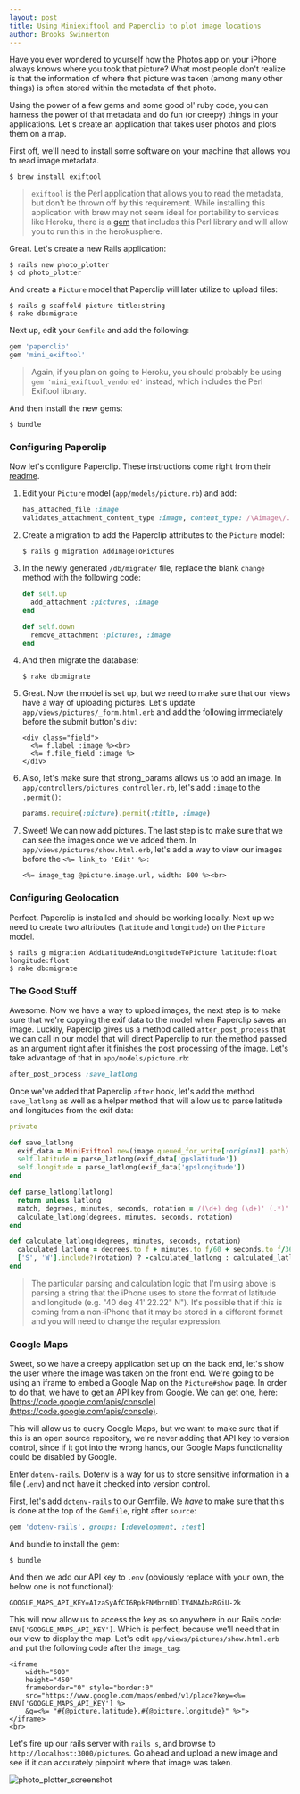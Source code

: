 ```yaml
---
layout: post
title: Using Miniexiftool and Paperclip to plot image locations
author: Brooks Swinnerton
---
```


Have you ever wondered to yourself how the Photos app on your iPhone always knows where you took that picture? What most people don't realize is that the information of where that picture was taken (among many other things) is often stored within the metadata of that photo.

Using the power of a few gems and some good ol' ruby code, you can harness the power of that metadata and do fun (or creepy) things in your applications. Let's create an application that takes user photos and plots them on a map.

First off, we'll need to install some software on your machine that allows you to read image metadata.

```console
$ brew install exiftool
```

> `exiftool` is the Perl application that allows you to read the metadata, but don't be thrown off by this requirement. While installing this application with brew may not seem ideal for portability to services like Heroku, there is a [gem](https://github.com/wilg/mini_exiftool_vendored) that includes this Perl library and will allow you to run this in the herokusphere.

Great. Let's create a new Rails application:

```console
$ rails new photo_plotter
$ cd photo_plotter
```

And create a `Picture` model that Paperclip will later utilize to upload files:

```console
$ rails g scaffold picture title:string
$ rake db:migrate
```

Next up, edit your `Gemfile` and add the following:

```ruby
gem 'paperclip'
gem 'mini_exiftool'
```

> Again, if you plan on going to Heroku, you should probably be using `gem 'mini_exiftool_vendored'` instead, which includes the Perl Exiftool library.

And then install the new gems:

```console
$ bundle
```

### Configuring Paperclip

Now let's configure Paperclip. These instructions come right from their [readme](https://github.com/thoughtbot/paperclip/blob/master/README.md).

1. Edit your `Picture` model (`app/models/picture.rb`) and add:

   ```ruby
   has_attached_file :image
   validates_attachment_content_type :image, content_type: /\Aimage\/.*\Z/
   ```

2. Create a migration to add the Paperclip attributes to the `Picture` model:

   ```console
   $ rails g migration AddImageToPictures
   ```

3. In the newly generated `/db/migrate/` file, replace the blank `change` method with the following code:

   ```ruby
   def self.up
     add_attachment :pictures, :image
   end

   def self.down
     remove_attachment :pictures, :image
   end
   ```

4. And then migrate the database:

   ```console
   $ rake db:migrate
   ```

5. Great. Now the model is set up, but we need to make sure that our views have a way of uploading pictures. Let's update `app/views/pictures/_form.html.erb` and add the following immediately before the submit button's `div`:

   ```erb
   <div class="field">
     <%= f.label :image %><br>
     <%= f.file_field :image %>
   </div>
   ```

6. Also, let's make sure that strong\_params allows us to add an image. In `app/controllers/pictures_controller.rb`, let's add `:image` to the `.permit()`:

   ```ruby
   params.require(:picture).permit(:title, :image)
   ```

7. Sweet! We can now add pictures. The last step is to make sure that we can see the images once we've added them. In `app/views/pictures/show.html.erb`, let's add a way to view our images before the `<%= link_to 'Edit' %>`:

   ```erb
   <%= image_tag @picture.image.url, width: 600 %><br>
   ```

### Configuring Geolocation

Perfect. Paperclip is installed and should be working locally. Next up we need to create two attributes (`latitude` and `longitude`) on the `Picture` model.

```console
$ rails g migration AddLatitudeAndLongitudeToPicture latitude:float longitude:float
$ rake db:migrate
```

### The Good Stuff

Awesome. Now we have a way to upload images, the next step is to make sure that we're copying the exif data to the model when Paperclip saves an image. Luckily, Paperclip gives us a method called `after_post_process` that we can call in our model that will direct Paperclip to run the method passed as an argument right after it finishes the post processing of the image. Let's take advantage of that in `app/models/picture.rb`:

```ruby
after_post_process :save_latlong
```

Once we've added that Paperclip `after` hook, let's add the method `save_latlong` as well as a helper method that will allow us to parse latitude and longitudes from the exif data:

```ruby
private

def save_latlong
  exif_data = MiniExiftool.new(image.queued_for_write[:original].path)
  self.latitude = parse_latlong(exif_data['gpslatitude'])
  self.longitude = parse_latlong(exif_data['gpslongitude'])
end

def parse_latlong(latlong)
  return unless latlong
  match, degrees, minutes, seconds, rotation = /(\d+) deg (\d+)' (.*)" (\w)/.match(latlong).to_a
  calculate_latlong(degrees, minutes, seconds, rotation)
end

def calculate_latlong(degrees, minutes, seconds, rotation)
  calculated_latlong = degrees.to_f + minutes.to_f/60 + seconds.to_f/3600
  ['S', 'W'].include?(rotation) ? -calculated_latlong : calculated_latlong
end
```

> The particular parsing and calculation logic that I'm using above is parsing a string that the iPhone uses to store the format of latitude and longitude (e.g. "40 deg 41' 22.22" N"). It's possible that if this is coming from a non-iPhone that it may be stored in a different format and you will need to change the regular expression.

### Google Maps

Sweet, so we have a creepy application set up on the back end, let's show the user where the image was taken on the front end. We're going to be using an iframe to embed a Google Map on the `Picture#show` page. In order to do that, we have to get an API key from Google. We can get one, here: [https://code.google.com/apis/console](https://code.google.com/apis/console).

This will allow us to query Google Maps, but we want to make sure that if this is an open source repository, we're never adding that API key to version control, since if it got into the wrong hands, our Google Maps functionality could be disabled by Google.

Enter `dotenv-rails`. Dotenv is a way for us to store sensitive information in a file (`.env`) and not have it checked into version control.

First, let's add `dotenv-rails` to our Gemfile. We _have_ to make sure that this is done at the top of the `Gemfile`, right after `source`:

```ruby
gem 'dotenv-rails', groups: [:development, :test]
```

And bundle to install the gem:

```console
$ bundle
```

And then we add our API key to `.env` (obviously replace with your own, the below one is not functional):

```env
GOOGLE_MAPS_API_KEY=AIzaSyAfCI6RpkFNMbrnUDlIV4MAAbaRGiU-2k
```

This will now allow us to access the key as so anywhere in our Rails code: `ENV['GOOGLE_MAPS_API_KEY']`. Which is perfect, because we'll need that in our view to display the map. Let's edit `app/views/pictures/show.html.erb` and put the following code after the `image_tag`:

```erb
<iframe
    width="600"
    height="450"
    frameborder="0" style="border:0"
    src="https://www.google.com/maps/embed/v1/place?key=<%= ENV['GOOGLE_MAPS_API_KEY'] %>
    &q=<%= "#{@picture.latitude},#{@picture.longitude}" %>">
</iframe>
<br>
```

Let's fire up our rails server with `rails s`, and browse to `http://localhost:3000/pictures`. Go ahead and upload a new image and see if it can accurately pinpoint where that image was taken.

![photo_plotter\_screenshot](http://i.imgur.com/udAXXCx.png)
